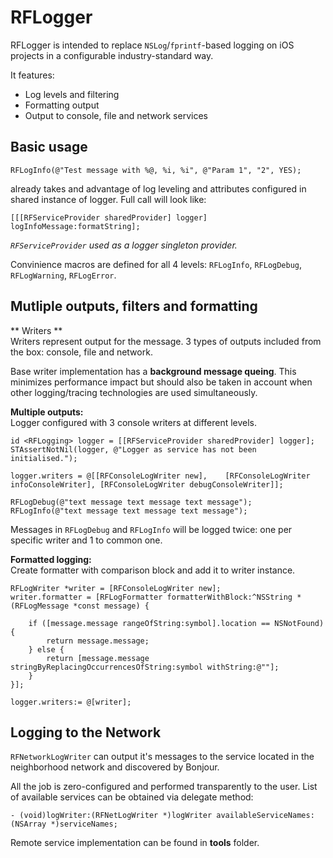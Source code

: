 # RFLogger

RFLogger is intended to replace `NSLog`/`fprintf`-based logging on iOS projects in a configurable industry-standard way. 

It features:

* Log levels and filtering 
* Formatting output
* Output to console, file and network services

## Basic usage

	RFLogInfo(@"Test message with %@, %i, %i", @"Param 1", "2", YES);

already takes and advantage of log leveling and attributes configured in shared instance of logger. Full call will look like: 

	[[[RFServiceProvider sharedProvider] logger] logInfoMessage:formatString];

*`RFServiceProvider` used as a logger singleton provider.*  

Convinience macros are defined for all 4 levels:
`RFLogInfo`, `RFLogDebug`, `RFLogWarning`, `RFLogError`.

## Mutliple outputs, filters and formatting
** Writers **  
Writers represent output for the message. 3 types of outputs included from the box: console, file and network.

Base writer implementation has a **background message queing**. This minimizes performance impact but should also be taken in account when other logging/tracing technologies are used simultaneously.

**Multiple outputs:**  
Logger configured with 3 console writers at different levels. 

	id <RFLogging> logger = [[RFServiceProvider sharedProvider] logger];
	STAssertNotNil(logger, @"Logger as service has not been initialised.");

	logger.writers = @[[RFConsoleLogWriter new], 	[RFConsoleLogWriter infoConsoleWriter], [RFConsoleLogWriter debugConsoleWriter]];

	RFLogDebug(@"text message text message text message");
	RFLogInfo(@"text message text message text message");

Messages in `RFLogDebug` and `RFLogInfo`  will be logged twice: one per specific writer and 1 to common one.

**Formatted logging:**  
Create formatter with comparison block and add it to writer instance. 

	RFLogWriter *writer = [RFConsoleLogWriter new];
	writer.formatter = [RFLogFormatter formatterWithBlock:^NSString *(RFLogMessage *const message) {
    
	    if ([message.message rangeOfString:symbol].location == NSNotFound) {
	        return message.message;
    	} else {
	        return [message.message stringByReplacingOccurrencesOfString:symbol withString:@""];
	    }
	}];

	logger.writers:= @[writer];

## Logging to the Network
`RFNetworkLogWriter` can output it's messages to the service located in the neighborhood network and discovered by Bonjour.

All the job is zero-configured and performed transparently to the user. List of available services can be obtained via delegate method:
		
	- (void)logWriter:(RFNetLogWriter *)logWriter availableServiceNames:(NSArray *)serviceNames;
	
Remote service implementation can be found in **tools** folder.
